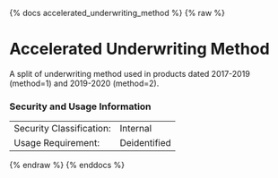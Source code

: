 {% docs accelerated_underwriting_method %}
{% raw %}

<a name="accelerated_underwriting_method"></a>
# Accelerated Underwriting Method

A split of underwriting method used in products dated 
2017-2019 (method=1) and 2019-2020 (method=2).

### Security and Usage Information
|     |     |
| --- | --- |
| Security Classification: | Internal |
| Usage Requirement:       | Deidentified |

{% endraw %}
{% enddocs %}